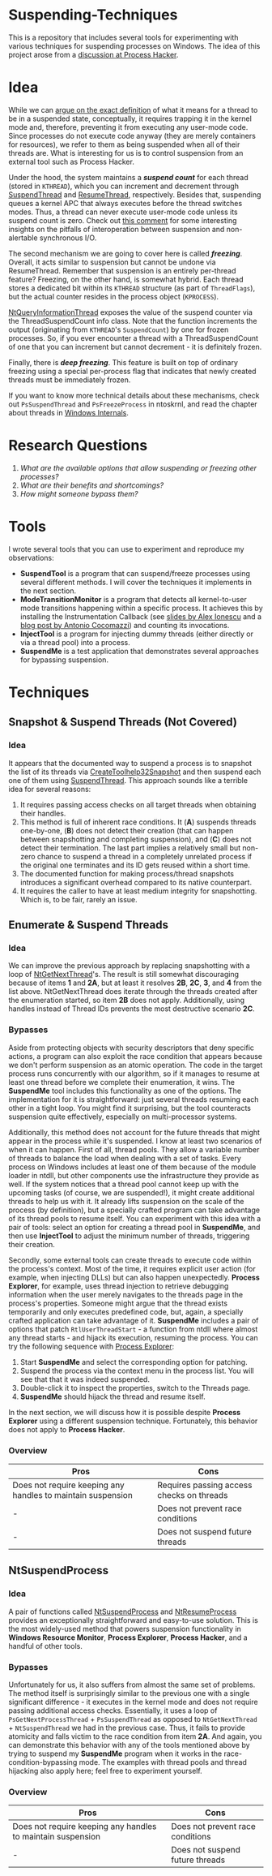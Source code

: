 # Suspending-Techniques

This is a repository that includes several tools for experimenting with various techniques for suspending processes on Windows. The idea of this project arose from a [discussion at Process Hacker](https://github.com/processhacker/processhacker/issues/856).

# Idea

While we can [argue on the exact definition](https://github.com/processhacker/processhacker/issues/856#issuecomment-813092041) of what it means for a thread to be in a suspended state, conceptually, it requires trapping it in the kernel mode and, therefore, preventing it from executing any user-mode code. Since processes do not execute code anyway (they are merely containers for resources), we refer to them as being suspended when all of their threads are. What is interesting for us is to control suspension from an external tool such as Process Hacker.

Under the hood, the system maintains a ***suspend count*** for each thread (stored in `KTHREAD`), which you can increment and decrement through [SuspendThread](https://docs.microsoft.com/en-us/windows/win32/api/processthreadsapi/nf-processthreadsapi-suspendthread) and [ResumeThread](https://docs.microsoft.com/en-us/windows/win32/api/processthreadsapi/nf-processthreadsapi-resumethread), respectively. Besides that, suspending queues a kernel APC that always executes before the thread switches modes. Thus, a thread can never execute user-mode code unless its suspend count is zero. Check out [this comment](https://github.com/microsoft/terminal/issues/9704#issuecomment-814398869) for some interesting insights on the pitfalls of interoperation between suspension and non-alertable synchronous I/O.

The second mechanism we are going to cover here is called ***freezing***. Overall, it acts similar to suspension but cannot be undone via ResumeThread. Remember that suspension is an entirely per-thread feature? Freezing, on the other hand, is somewhat hybrid. Each thread stores a dedicated bit within its `KTHREAD` structure (as part of `ThreadFlags`), but the actual counter resides in the process object (`KPROCESS`).

[NtQueryInformationThread](https://github.com/processhacker/processhacker/blob/000a748b3c2bf75cff03212cbc59a30cd67c2043/phnt/include/ntpsapi.h#L1360-L1369) exposes the value of the suspend counter via the ThreadSuspendCount info class. Note that the function increments the output (originating from `KTHREAD`'s `SuspendCount`) by one for frozen processes. So, if you ever encounter a thread with a ThreadSuspendCount of one that you can increment but cannot decrement - it is definitely frozen.

Finally, there is ***deep freezing***. This feature is built on top of ordinary freezing using a special per-process flag that indicates that newly created threads must be immediately frozen.

If you want to know more technical details about these mechanisms, check out `PsSuspendThread` and `PsFreezeProcess` in ntoskrnl, and read the chapter about threads in [Windows Internals](https://books.google.nl/books?id=V4kjnwEACAAJ).

# Research Questions

1. *What are the available options that allow suspending or freezing other processes?*
2. *What are their benefits and shortcomings?*
3. *How might someone bypass them?*

# Tools

I wrote several tools that you can use to experiment and reproduce my observations:

 - **SuspendTool** is a program that can suspend/freeze processes using several different methods. I will cover the techniques it implements in the next section.
 - **ModeTransitionMonitor** is a program that detects all kernel-to-user mode transitions happening within a specific process. It achieves this by installing the Instrumentation Callback (see [slides by Alex Ionescu](https://github.com/ionescu007/HookingNirvana/blob/9e4e8e326b9dfd10a7410986486e567e5980f913/Esoteric%20Hooks.pdf) and a [blog post by Antonio Cocomazzi](https://splintercod3.blogspot.com/p/weaponizing-mapping-injection-with.html)) and counting its invocations.
 - **InjectTool** is a program for injecting dummy threads (either directly or via a thread pool) into a process.
 - **SuspendMe** is a test application that demonstrates several approaches for bypassing suspension.

# Techniques

## Snapshot & Suspend Threads (Not Covered)

### Idea
It appears that the documented way to suspend a process is to snapshot the list of its threads via [CreateToolhelp32Snapshot](https://docs.microsoft.com/en-us/windows/win32/api/tlhelp32/nf-tlhelp32-createtoolhelp32snapshot) and then suspend each one of them using [SuspendThread](https://docs.microsoft.com/en-us/windows/win32/api/processthreadsapi/nf-processthreadsapi-suspendthread). This approach sounds like a terrible idea for several reasons:

1. It requires passing access checks on all target threads when obtaining their handles.
2. This method is full of inherent race conditions. It (**A**) suspends threads one-by-one, (**B**) does not detect their creation (that can happen between snapshotting and completing suspension), and (**C**) does not detect their termination. The last part implies a relatively small but non-zero chance to suspend a thread in a completely unrelated process if the original one terminates and its ID gets reused within a short time.
3. The documented function for making process/thread snapshots introduces a significant overhead compared to its native counterpart.
4. It requires the caller to have at least medium integrity for snapshotting. Which is, to be fair, rarely an issue.

## Enumerate & Suspend Threads

### Idea
We can improve the previous approach by replacing snapshotting with a loop of [NtGetNextThread](https://github.com/processhacker/processhacker/blob/c28efff632e76f1cb60aeb798a4cceae1289f3dd/phnt/include/ntpsapi.h#L1253-L1263)'s. The result is still somewhat discouraging because of items **1** and **2A**, but at least it resolves **2B**, **2C**, **3**, and **4** from the list above. NtGetNextThread does iterate through the threads created after the enumeration started, so item **2B** does not apply. Additionally, using handles instead of Thread IDs prevents the most destructive scenario **2C**.

### Bypasses
Aside from protecting objects with security descriptors that deny specific actions, a program can also exploit the race condition that appears because we don't perform suspension as an atomic operation. The code in the target process runs concurrently with our algorithm, so if it manages to resume at least one thread before we complete their enumeration, it wins. The **SuspendMe** tool includes this functionality as one of the options. The implementation for it is straightforward: just several threads resuming each other in a tight loop. You might find it surprising, but the tool counteracts suspension quite effectively, especially on multi-processor systems.

Additionally, this method does not account for the future threads that might appear in the process while it's suspended. I know at least two scenarios of when it can happen. First of all, thread pools. They allow a variable number of threads to balance the load when dealing with a set of tasks. Every process on Windows includes at least one of them because of the module loader in ntdll, but other components use the infrastructure they provide as well. If the system notices that a thread pool cannot keep up with the upcoming tasks (of course, we are suspended!), it might create additional threads to help us with it. It already lifts suspension on the scale of the process (by definition), but a specially crafted program can take advantage of its thread pools to resume itself. You can experiment with this idea with a pair of tools: select an option for creating a thread pool in **SuspendMe**, and then use **InjectTool** to adjust the minimum number of threads, triggering their creation.

Secondly, some external tools can create threads to execute code within the process's context. Most of the time, it requires explicit user action (for example, when injecting DLLs) but can also happen unexpectedly. **Process Explorer**, for example, uses thread injection to retrieve debugging information when the user merely navigates to the threads page in the process's properties. Someone might argue that the thread exists temporarily and only executes predefined code, but, again, a specially crafted application can take advantage of it. **SuspendMe** includes a pair of options that patch `RtlUserThreadStart` - a function from ntdll where almost any thread starts - and hijack its execution, resuming the process. You can try the following sequence with [Process Explorer](https://docs.microsoft.com/en-us/sysinternals/downloads/process-explorer): 

1. Start **SuspendMe** and select the corresponding option for patching.
2. Suspend the process via the context menu in the process list. You will see that that it was indeed suspended.
3. Double-click it to inspect the properties, switch to the Threads page.
4. **SuspendMe** should hijack the thread and resume itself.

In the next section, we will discuss how it is possible despite **Process Explorer** using a different suspension technique. Fortunately, this behavior does not apply to **Process Hacker**.

### Overview
Pros                                                        | Cons
----------------------------------------------------------- | ----
Does not require keeping any handles to maintain suspension | Requires passing access checks on threads
_-_                                                         | Does not prevent race conditions
_-_                                                         | Does not suspend future threads

## NtSuspendProcess

### Idea
A pair of functions called [NtSuspendProcess](https://github.com/processhacker/processhacker/blob/c28efff632e76f1cb60aeb798a4cceae1289f3dd/phnt/include/ntpsapi.h#L1195-L1200) and [NtResumeProcess](https://github.com/processhacker/processhacker/blob/c28efff632e76f1cb60aeb798a4cceae1289f3dd/phnt/include/ntpsapi.h#L1202-L1207) provides an exceptionally straightforward and easy-to-use solution. This is the most widely-used method that powers suspension functionality in **Windows Resource Monitor**, **Process Explorer**, **Process Hacker**, and a handful of other tools.

### Bypasses
Unfortunately for us, it also suffers from almost the same set of problems. The method itself is surprisingly similar to the previous one with a single significant difference - it executes in the kernel mode and does not require passing additional access checks. Essentially, it uses a loop of `PsGetNextProcessThread` + `PsSuspendThread` as opposed to `NtGetNextThread` + `NtSuspendThread` we had in the previous case. Thus, it fails to provide atomicity and falls victim to the race condition from item **2A**. And again, you can demonstrate this behavior with any of the tools mentioned above by trying to suspend my **SuspendMe** program when it works in the race-condition-bypassing mode. The examples with thread pools and thread hijacking also apply here; feel free to experiment yourself.

### Overview
Pros                                                        | Cons
----------------------------------------------------------- | ----
Does not require keeping any handles to maintain suspension | Does not prevent race conditions
_-_                                                         | Does not suspend future threads


